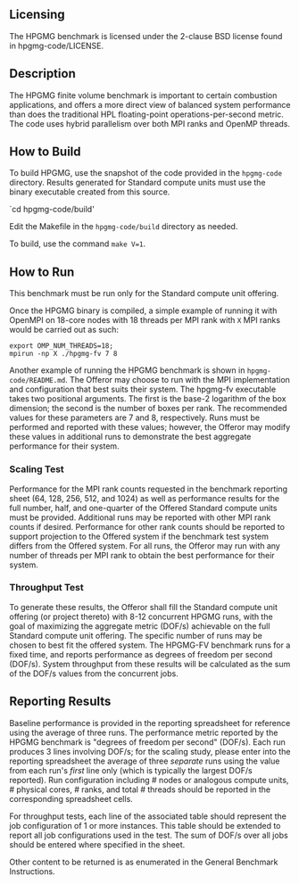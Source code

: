 Licensing
---------
The HPGMG benchmark is licensed under the 2-clause BSD license found in hpgmg-code/LICENSE.

Description
-----------
The HPGMG finite volume benchmark is important to certain combustion applications, and offers a more direct view of balanced system performance than does the traditional HPL floating-point operations-per-second metric. The code uses hybrid parallelism over both MPI ranks and OpenMP threads.

How to Build
------------
To build HPGMG, use the snapshot of the code provided in the `hpgmg-code` directory. Results generated for Standard compute units must use the binary executable created from this source.

`cd hpgmg-code/build'

Edit the Makefile in the `hpgmg-code/build` directory as needed.

To build, use the command `make V=1`.

How to Run
----------
This benchmark must be run only for the Standard compute unit offering.

Once the HPGMG binary is compiled, a simple example of running it with OpenMPI on 18-core nodes with 18 threads per MPI rank with `X` MPI ranks would be carried out as such:

```
export OMP_NUM_THREADS=18;
mpirun -np X ./hpgmg-fv 7 8
```

Another example of running the HPGMG benchmark is shown in `hpgmg-code/README.md`. The Offeror may choose to run with the MPI implementation and configuration that best suits their system. The hpgmg-fv executable takes two positional arguments. The first is the base-2 logarithm of the box dimension; the second is the number of boxes per rank. The recommended values for these parameters are 7 and 8, respectively. Runs must be performed and reported with these values; however, the Offeror may modify these values in additional runs to demonstrate the best aggregate performance for their system. 

### Scaling Test
Performance for the MPI rank counts requested in the benchmark reporting sheet (64, 128, 256, 512, and 1024) as well as performance results for the full number, half, and one-quarter of the Offered Standard compute units must be provided. Additional runs may be reported with other MPI rank counts if desired. Performance for other rank counts should be reported to support projection to the Offered system if the benchmark test system differs from the Offered system.  For all runs, the Offeror may run with any number of threads per MPI rank to obtain the best performance for their system. 

### Throughput Test
To generate these results, the Offeror shall fill the Standard compute unit offering (or project thereto) with 8-12 concurrent HPGMG runs, with the goal of maximizing the aggregate metric (DOF/s) achievable on the full Standard compute unit offering. The specific number of runs may be chosen to best fit the offered system. The HPGMG-FV benchmark runs for a fixed time, and reports performance as degrees of freedom per second (DOF/s). System throughput from these results will be calculated as the sum of the DOF/s values from the concurrent jobs.

Reporting Results
-----------------
Baseline performance is provided in the reporting spreadsheet for reference using the average of three runs. The performance metric reported by the HPGMG benchmark is "degrees of freedom per second" (DOF/s). Each run produces 3 lines involving DOF/s; for the scaling study, please enter into the reporting spreadsheet the average of three _separate_ runs using the value from each run's *first* line only (which is typically the largest DOF/s reported). Run configuration including # nodes or analogous compute units, # physical cores, # ranks, and total # threads should be reported in the corresponding spreadsheet cells.

For throughput tests, each line of the associated table should represent the job configuration of 1 or more instances. This table should be extended to report all job configurations used in the test. The sum of DOF/s over all jobs should be entered where specified in the sheet.

Other content to be returned is as enumerated in the General Benchmark Instructions.
